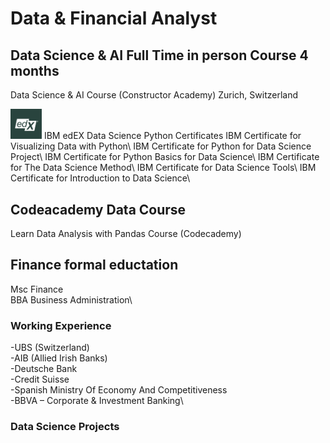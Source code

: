 # Data & Financial Analyst

## Data Science & AI Full Time in person Course 4 months
Data Science & AI Course (Constructor Academy) Zurich, Switzerland

  <tr>
    <td valign="middle"><img src="edX_logo.png" alt="Alt text for your image" width="50"></td>
    <td valign="middle">IBM edEX Data Science Python Certificates</td>
  </tr>
IBM Certificate for Visualizing Data with Python\ 
IBM Certificate for Python for Data Science Project\ 
IBM Certificate for Python Basics for Data Science\
IBM Certificate for The Data Science Method\
IBM Certificate for Data Science Tools\
IBM Certificate for Introduction to Data Science\ 

## Codeacademy Data Course
Learn Data Analysis with Pandas Course (Codecademy)

## Finance formal eductation
Msc Finance\
BBA Business Administration\

### Working Experience
-UBS (Switzerland)\
-AIB (Allied Irish Banks)\
-Deutsche Bank\
-Credit Suisse\
-Spanish Ministry Of Economy And Competitiveness\
-BBVA – Corporate & Investment Banking\

### Data Science Projects
